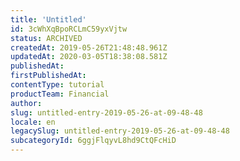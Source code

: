 ```yaml
---
title: 'Untitled'
id: 3cWhXqBpoRCLmC59yxVjtw
status: ARCHIVED
createdAt: 2019-05-26T21:48:48.961Z
updatedAt: 2020-03-05T18:38:08.581Z
publishedAt: 
firstPublishedAt: 
contentType: tutorial
productTeam: Financial
author: 
slug: untitled-entry-2019-05-26-at-09-48-48
locale: en
legacySlug: untitled-entry-2019-05-26-at-09-48-48
subcategoryId: 6ggjFlqyvL8hd9CtQFcHiD
---
```



